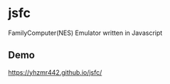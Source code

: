 # jsfc
FamilyComputer(NES) Emulator written in Javascript

## Demo
<https://yhzmr442.github.io/jsfc/>

